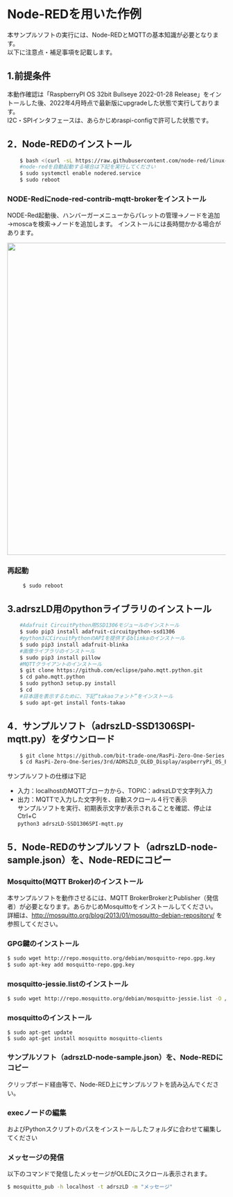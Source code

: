 # Node-REDを用いた作例
本サンプルソフトの実行には、Node-REDとMQTTの基本知識が必要となります。  
以下に注意点・補足事項を記載します。  

## 1.前提条件
本動作確認は「RaspberryPI OS 32bit Bullseye 2022-01-28 Release」をイントールした後、2022年4月時点で最新版にupgradeした状態で実行しております。  
I2C・SPIインタフェースは、あらかじめraspi-configで許可した状態です。 

## 2．Node-REDのインストール

```sh
    $ bash <(curl -sL https://raw.githubusercontent.com/node-red/linux-installers/master/deb/update-nodejs-and-nodered)
    #node-redを自動起動する場合は下記を実行してください
    $ sudo systemctl enable nodered.service 
    $ sudo reboot
```

### NODE-Redにnode-red-contrib-mqtt-brokerをインストール  
NODE-Red起動後、ハンバーガーメニューからパレットの管理→ノードを追加→moscaを検索→ノードを追加します。
インストールには長時間かかる場合があります。

<img src="https://bit-trade-one.co.jp/wp/wp-content/uploads/2022/03/node_red.png" width="720px">  


### 再起動
```sh
     $ sudo reboot
```

## 3.adrszLD用のpythonライブラリのインストール

```sh
    #Adafruit CircuitPython用SSD1306モジュールのインストール
    $ sudo pip3 install adafruit-circuitpython-ssd1306
    #python3にCircuitPythonのAPIを提供するblinkaのインストール
    $ sudo pip3 install adafruit-blinka
    #画像ライブラリのインストール
    $ sudo pip3 install pillow
    #MQTTクライアントのインストール
    $ git clone https://github.com/eclipse/paho.mqtt.python.git
    $ cd paho.mqtt.python
    $ sudo python3 setup.py install
    $ cd
    #日本語を表示するために、下記”takaoフォント”をインストール
    $ sudo apt-get install fonts-takao
```

## 4．サンプルソフト（adrszLD-SSD1306SPI-mqtt.py）をダウンロード
```sh
    $ git clone https://github.com/bit-trade-one/RasPi-Zero-One-Series.git
    $ cd RasPi-Zero-One-Series/3rd/ADRSZLD_OLED_Display/aspberryPi_OS_Bullseye
```

サンプルソフトの仕様は下記  
 - 入力：localhostのMQTTブローカから、TOPIC：adrszLDで文字列入力  
 - 出力：MQTTで入力した文字列を、自動スクロール４行で表示  
サンプルソフトを実行、初期表示文字が表示されることを確認、停止はCtrl+C  
    ```python3 adrszLD-SSD1306SPI-mqtt.py```  

## 5．Node-REDのサンプルソフト（adrszLD-node-sample.json）を、Node-REDにコピー

 

### Mosquitto(MQTT Broker)のインストール  

本サンプルソフトを動作させるには、MQTT BrokerBrokerとPublisher（発信者）が必要となります。あらかじめMosquittoをインストールしてください。  
詳細は、http://mosquitto.org/blog/2013/01/mosquitto-debian-repository/ を参照してください。

### GPG鍵のインストール
```sh
$ sudo wget http://repo.mosquitto.org/debian/mosquitto-repo.gpg.key 
$ sudo apt-key add mosquitto-repo.gpg.key
```

### mosquitto-jessie.listのインストール

```sh
$ sudo wget http://repo.mosquitto.org/debian/mosquitto-jessie.list -O /etc/apt/sources.list.d/mosquitto-jessie.list
```

### mosquittoのインストール  

```shs
$ sudo apt-get update
$ sudo apt-get install mosquitto mosquitto-clients
```

### サンプルソフト（adrszLD-node-sample.json）を、Node-REDにコピー

クリップボード経由等で、Node-RED上にサンプルソフトを読み込んでください。

### execノードの編集

およびPythonスクリプトのパスをインストールしたフォルダに合わせて編集してください

### メッセージの発信

以下のコマンドで発信したメッセージがOLEDにスクロール表示されます。

```sh
$ mosquitto_pub -h localhost -t adrszLD -m "メッセージ"
```


